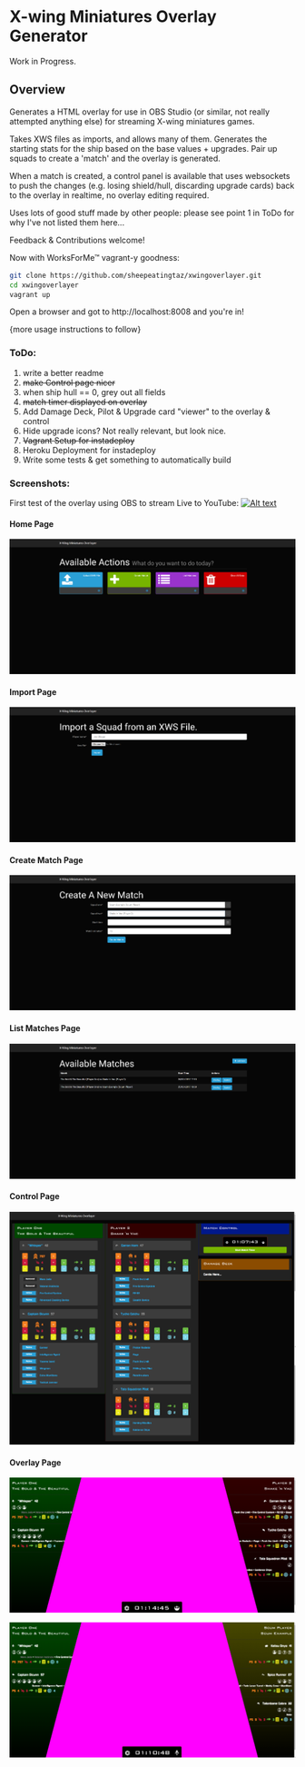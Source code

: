 # X-wing Miniatures Overlay Generator
Work in Progress.

## Overview
Generates a HTML overlay for use in OBS Studio (or similar, not really attempted anything else) for streaming X-wing miniatures games.

Takes XWS files as imports, and allows many of them. Generates the starting stats for the ship based on the base values + upgrades. Pair up squads to create a 'match' and the overlay is generated.

When a match is created, a control panel is available that uses websockets to push the changes (e.g. losing shield/hull, discarding upgrade cards) back to the overlay in realtime, no overlay editing required.

Uses lots of good stuff made by other people: please see point 1 in ToDo for why I've not listed them here...

Feedback & Contributions welcome!

Now with WorksForMe™ vagrant-y goodness:

```bash
git clone https://github.com/sheepeatingtaz/xwingoverlayer.git
cd xwingoverlayer
vagrant up
```

Open a browser and got to http://localhost:8008 and you're in!

{more usage instructions to follow}


### ToDo:
1. write a better readme
2. ~~make Control page nicer~~
3. when ship hull == 0, grey out all fields
4. ~~match timer displayed on overlay~~
5. Add Damage Deck, Pilot & Upgrade card "viewer" to the overlay & control
6. Hide upgrade icons? Not really relevant, but look nice.
7. ~~Vagrant Setup for instadeploy~~
8. Heroku Deployment for instadeploy
9. Write some tests & get something to automatically build 

### Screenshots:
First test of the overlay using OBS to stream Live to YouTube: 
[![Alt text](https://img.youtube.com/vi/VID/0.jpg)](https://www.youtube.com/watch?v=kfZpG1Zfmmk "Stream test")

#### Home Page
![Home Page](screenshots/home.png?raw=true "Home Page")

#### Import Page
![Import Page](screenshots/import.png?raw=true "Import Page")

#### Create Match Page
![Create Match Page](screenshots/create.png?raw=true "Create Match Page")

#### List Matches Page
![List Matches Page](screenshots/list.png?raw=true "List Matches  Page")

#### Control Page
![Control Page](screenshots/control.png?raw=true "Control Page")

#### Overlay Page
![Overlay Page](screenshots/overlay2.png?raw=true "Overlay Page")

![Overlay Page](screenshots/overlay.png?raw=true "Overlay Page")
